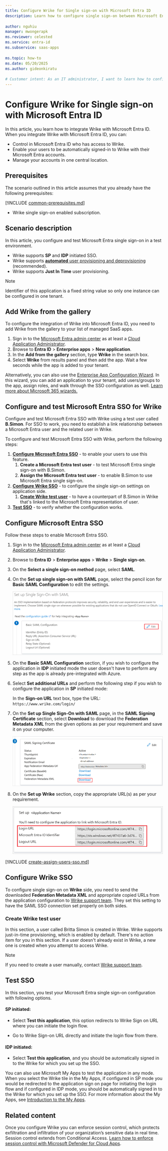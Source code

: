 ```yaml
---
title: Configure Wrike for Single sign-on with Microsoft Entra ID
description: Learn how to configure single sign-on between Microsoft Entra ID and Wrike.

author: nguhiu
manager: mwongerapk
ms.reviewer: celested
ms.service: entra-id
ms.subservice: saas-apps

ms.topic: how-to
ms.date: 05/20/2025
ms.author: gideonkiratu

# Customer intent: As an IT administrator, I want to learn how to configure single sign-on between Microsoft Entra ID and Wrike so that I can control who has access to Wrike, enable automatic sign-in with Microsoft Entra accounts, and manage my accounts in one central location.
---
```

# Configure Wrike for Single sign-on with Microsoft Entra ID

In this article,  you learn how to integrate Wrike with Microsoft Entra ID. When you integrate Wrike with Microsoft Entra ID, you can:

* Control in Microsoft Entra ID who has access to Wrike.
* Enable your users to be automatically signed-in to Wrike with their Microsoft Entra accounts.
* Manage your accounts in one central location.

## Prerequisites
The scenario outlined in this article assumes that you already have the following prerequisites:

[!INCLUDE [common-prerequisites.md](~/identity/saas-apps/includes/common-prerequisites.md)]
* Wrike single sign-on enabled subscription.

## Scenario description

In this article,  you configure and test Microsoft Entra single sign-on in a test environment.

* Wrike supports **SP** and **IDP** initiated SSO.
* Wrike supports [**automated** user provisioning and deprovisioning](wrike-provisioning-tutorial.md) (recommended).
* Wrike supports **Just In Time** user provisioning.

> [!NOTE]
> Identifier of this application is a fixed string value so only one instance can be configured in one tenant.

## Add Wrike from the gallery

To configure the integration of Wrike into Microsoft Entra ID, you need to add Wrike from the gallery to your list of managed SaaS apps.

1. Sign in to the [Microsoft Entra admin center](https://entra.microsoft.com) as at least a [Cloud Application Administrator](~/identity/role-based-access-control/permissions-reference.md#cloud-application-administrator).
1. Browse to **Entra ID** > **Enterprise apps** > **New application**.
1. In the **Add from the gallery** section, type **Wrike** in the search box.
1. Select **Wrike** from results panel and then add the app. Wait a few seconds while the app is added to your tenant.

 Alternatively, you can also use the [Enterprise App Configuration Wizard](https://portal.office.com/AdminPortal/home?Q=Docs#/azureadappintegration). In this wizard, you can add an application to your tenant, add users/groups to the app, assign roles, and walk through the SSO configuration as well. [Learn more about Microsoft 365 wizards.](/microsoft-365/admin/misc/azure-ad-setup-guides)

<a name='configure-and-test-azure-ad-sso-for-wrike'></a>

## Configure and test Microsoft Entra SSO for Wrike

Configure and test Microsoft Entra SSO with Wrike using a test user called **B.Simon**. For SSO to work, you need to establish a link relationship between a Microsoft Entra user and the related user in Wrike.

To configure and test Microsoft Entra SSO with Wrike, perform the following steps:

1. **[Configure Microsoft Entra SSO](#configure-azure-ad-sso)** - to enable your users to use this feature.
    1. **Create a Microsoft Entra test user** - to test Microsoft Entra single sign-on with B.Simon.
    1. **Assign the Microsoft Entra test user** - to enable B.Simon to use Microsoft Entra single sign-on.
1. **[Configure Wrike SSO](#configure-wrike-sso)** - to configure the single sign-on settings on application side.
    1. **[Create Wrike test user](#create-wrike-test-user)** - to have a counterpart of B.Simon in Wrike that's linked to the Microsoft Entra representation of user.
1. **[Test SSO](#test-sso)** - to verify whether the configuration works.

<a name='configure-azure-ad-sso'></a>

## Configure Microsoft Entra SSO

Follow these steps to enable Microsoft Entra SSO.

1. Sign in to the [Microsoft Entra admin center](https://entra.microsoft.com) as at least a [Cloud Application Administrator](~/identity/role-based-access-control/permissions-reference.md#cloud-application-administrator).
1. Browse to **Entra ID** > **Enterprise apps** > **Wrike** > **Single sign-on**.
1. On the **Select a single sign-on method** page, select **SAML**.
1. On the **Set up single sign-on with SAML** page, select the pencil icon for **Basic SAML Configuration** to edit the settings.

   ![Edit Basic SAML Configuration](common/edit-urls.png)

1. On the **Basic SAML Configuration** section, if you wish to configure the application in **IDP** initiated mode the user doesn't have to perform any step as the app is already pre-integrated with Azure.

1. Select **Set additional URLs** and perform the following step if you wish to configure the application in **SP** initiated mode:

    In the **Sign-on URL** text box, type the URL:
    `https://www.wrike.com/login/`

1. On the **Set up Single Sign-On with SAML** page, in the **SAML Signing Certificate** section, select **Download** to download the **Federation Metadata XML** from the given options as per your requirement and save it on your computer.

	![The Certificate download link](common/metadataxml.png)

1. On the **Set up Wrike** section, copy the appropriate URL(s) as per your requirement.

	![Copy configuration URLs](common/copy-configuration-urls.png)

<a name='create-an-azure-ad-test-user'></a>

[!INCLUDE [create-assign-users-sso.md](~/identity/saas-apps/includes/create-assign-users-sso.md)]

## Configure Wrike SSO

To configure single sign-on on **Wrike** side, you need to send the downloaded **Federation Metadata XML** and appropriate copied URLs from the application configuration to [Wrike support team](mailto:support@team.wrike.com). They set this setting to have the SAML SSO connection set properly on both sides.

### Create Wrike test user

In this section, a user called Britta Simon is created in Wrike. Wrike supports just-in-time provisioning, which is enabled by default. There's no action item for you in this section. If a user doesn't already exist in Wrike, a new one is created when you attempt to access Wrike.

>[!Note]
>If you need to create a user manually, contact [Wrike support team](mailto:support@team.wrike.com).

## Test SSO 

In this section, you test your Microsoft Entra single sign-on configuration with following options. 

#### SP initiated:

* Select **Test this application**, this option redirects to Wrike Sign on URL where you can initiate the login flow.  

* Go to Wrike Sign-on URL directly and initiate the login flow from there.

#### IDP initiated:

* Select **Test this application**, and you should be automatically signed in to the Wrike for which you set up the SSO. 

You can also use Microsoft My Apps to test the application in any mode. When you select the Wrike tile in the My Apps, if configured in SP mode you would be redirected to the application sign on page for initiating the login flow and if configured in IDP mode, you should be automatically signed in to the Wrike for which you set up the SSO. For more information about the My Apps, see [Introduction to the My Apps](https://support.microsoft.com/account-billing/sign-in-and-start-apps-from-the-my-apps-portal-2f3b1bae-0e5a-4a86-a33e-876fbd2a4510).

## Related content

Once you configure Wrike you can enforce session control, which protects exfiltration and infiltration of your organization’s sensitive data in real time. Session control extends from Conditional Access. [Learn how to enforce session control with Microsoft Defender for Cloud Apps](/cloud-app-security/proxy-deployment-aad).
